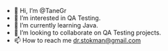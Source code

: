 - 👋 Hi, I’m @TaneGr
- 👀 I’m interested in QA Testing.
- 🌱 I’m currently learning Java.
- 💞️ I’m looking to collaborate on QA Testing projects.
- 📫 How to reach me dr.stokman@gmail.com

<!---
TaneGr/TaneGr is a ✨ special ✨ repository because its `README.md` (this file) appears on your GitHub profile.
You can click the Preview link to take a look at your changes.
--->
